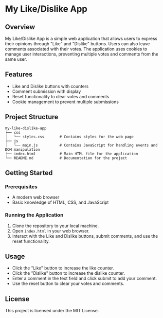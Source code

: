 # My Like/Dislike App

## Overview
My Like/Dislike App is a simple web application that allows users to express their opinions through "Like" and "Dislike" buttons. Users can also leave comments associated with their votes. The application uses cookies to manage user interactions, preventing multiple votes and comments from the same user.

## Features
- Like and Dislike buttons with counters
- Comment submission with display
- Reset functionality to clear votes and comments
- Cookie management to prevent multiple submissions

## Project Structure
```
my-like-dislike-app
├── css
│   └── styles.css       # Contains styles for the web page
├── js
│   └── main.js          # Contains JavaScript for handling events and DOM manipulation
├── index.html           # Main HTML file for the application
└── README.md            # Documentation for the project
```

## Getting Started

### Prerequisites
- A modern web browser
- Basic knowledge of HTML, CSS, and JavaScript

### Running the Application
1. Clone the repository to your local machine.
2. Open `index.html` in your web browser.
3. Interact with the Like and Dislike buttons, submit comments, and use the reset functionality.

## Usage
- Click the "Like" button to increase the like counter.
- Click the "Dislike" button to increase the dislike counter.
- Enter a comment in the text field and click submit to add your comment.
- Use the reset button to clear your votes and comments.

## License
This project is licensed under the MIT License.